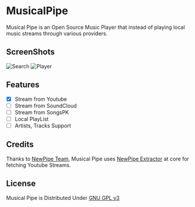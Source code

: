 # MusicalPipe

Musical Pipe is an Open Source Music Player that instead of playing local music streams through various providers.

## ScreenShots

![Search](https://user-images.githubusercontent.com/28472450/46368113-03293f00-c69d-11e8-9130-b10bfe55e2c0.png)
![Player](https://user-images.githubusercontent.com/28472450/46368115-03293f00-c69d-11e8-81a9-776f498b0e02.png)

## Features
- [x] Stream from Youtube
- [ ] Stream from SoundCloud
- [ ] Stream from SongsPK
- [ ] Local PlayList
- [ ] Artists, Tracks Support

## Credits

Thanks to [NewPipe Team](https://github.com/TeamNewPipe),
Musical Pipe uses [NewPipe Extractor](https://github.com/TeamNewPipe/NewPipeExtractor) at core for fetching Youtube Streams.

## License
Musical Pipe is Distributed Under [GNU GPL v3](https://www.gnu.org/licenses/gpl-3.0.en.html) 
